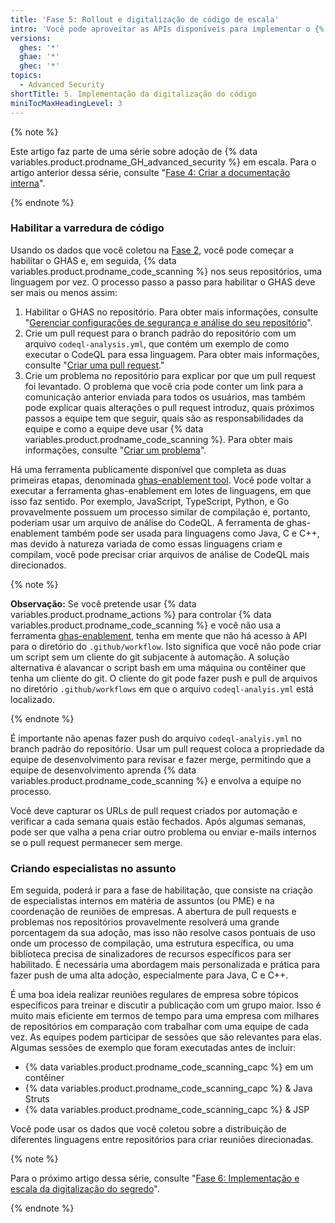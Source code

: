 ```yaml
---
title: 'Fase 5: Rollout e digitalização de código de escala'
intro: 'Você pode aproveitar as APIs disponíveis para implementar o {% data variables.product.prodname_code_scanning %} programaticamente pela equipe e por linguagem em toda a empresa usando os dados do repositório que você coletou anteriormente.'
versions:
  ghes: '*'
  ghae: '*'
  ghec: '*'
topics:
  - Advanced Security
shortTitle: 5. Implementação da digitalização do código
miniTocMaxHeadingLevel: 3
---
```


{% note %}

Este artigo faz parte de uma série sobre adoção de {% data variables.product.prodname_GH_advanced_security %} em escala. Para o artigo anterior dessa série, consulte "[Fase 4: Criar a documentação interna](/code-security/adopting-github-advanced-security-at-scale/phase-4-create-internal-documentation)".

{% endnote %}

### Habilitar a varredura de código

Usando os dados que você coletou na [Fase 2](/code-security/adopting-github-advanced-security-at-scale/phase-2-preparing-to-enable-at-scale), você pode começar a habilitar o GHAS e, em seguida, {% data variables.product.prodname_code_scanning %} nos seus repositórios, uma linguagem por vez. O processo passo a passo para habilitar o GHAS deve ser mais ou menos assim:

1. Habilitar o GHAS no repositório. Para obter mais informações, consulte "[Gerenciar configurações de segurança e análise do seu repositório](/repositories/managing-your-repositorys-settings-and-features/enabling-features-for-your-repository/managing-security-and-analysis-settings-for-your-repository)".
1. Crie um pull request para o branch padrão do repositório com um arquivo `codeql-analysis.yml`, que contém um exemplo de como executar o CodeQL para essa linguagem. Para obter mais informações, consulte "[Criar uma pull request](/pull-requests/collaborating-with-pull-requests/proposing-changes-to-your-work-with-pull-requests/creating-a-pull-request)."
1. Crie um problema no repositório para explicar por que um pull request foi levantado. O problema que você cria pode conter um link para a comunicação anterior enviada para todos os usuários, mas também pode explicar quais alterações o pull request introduz, quais próximos passos a equipe tem que seguir, quais são as responsabilidades da equipe e como a equipe deve usar {% data variables.product.prodname_code_scanning %}. Para obter mais informações, consulte "[Criar um problema](/issues/tracking-your-work-with-issues/creating-an-issue)".

Há uma ferramenta publicamente disponível que completa as duas primeiras etapas, denominada [ghas-enablement tool](https://github.com/NickLiffen/ghas-enablement). Você pode voltar a executar a ferramenta ghas-enablement em lotes de linguagens, em que isso faz sentido. Por exemplo, JavaScript, TypeScript, Python, e Go provavelmente possuem um processo similar de compilação e, portanto, poderiam usar um arquivo de análise do CodeQL. A ferramenta de ghas-enablement também pode ser usada para linguagens como Java, C e C++, mas devido à natureza variada de como essas linguagens criam e compilam, você pode precisar criar arquivos de análise de CodeQL mais direcionados.

{% note %}

**Observação:** Se você pretende usar {% data variables.product.prodname_actions %} para controlar {% data variables.product.prodname_code_scanning %} e você não usa a ferramenta [ghas-enablement](https://github.com/NickLiffen/ghas-enablement), tenha em mente que não há acesso à API para o diretório do `.github/workflow`. Isto significa que você não pode criar um script sem um cliente do git subjacente à automação. A solução alternativa é alavancar o script bash em uma máquina ou contêiner que tenha um cliente do git. O cliente do git pode fazer push e pull de arquivos no diretório `.github/workflows` em que o arquivo `codeql-analyis.yml` está localizado.

{% endnote %}

É importante não apenas fazer push do arquivo `codeql-analyis.yml` no branch padrão do repositório. Usar um pull request coloca a propriedade da equipe de desenvolvimento para revisar e fazer merge, permitindo que a equipe de desenvolvimento aprenda {% data variables.product.prodname_code_scanning %} e envolva a equipe no processo.

Você deve capturar os URLs de pull request criados por automação e verificar a cada semana quais estão fechados. Após algumas semanas, pode ser que valha a pena criar outro problema ou enviar e-mails internos se o pull request permanecer sem merge.

### Criando especialistas no assunto

Em seguida, poderá ir para a fase de habilitação, que consiste na criação de especialistas internos em matéria de assuntos (ou PME) e na coordenação de reuniões de empresas. A abertura de pull requests e problemas nos repositórios provavelmente resolverá uma grande porcentagem da sua adoção, mas isso não resolve casos pontuais de uso onde um processo de compilação, uma estrutura específica, ou uma biblioteca precisa de sinalizadores de recursos específicos para ser habilitado. É necessária uma abordagem mais personalizada e prática para fazer push de uma alta adoção, especialmente para Java, C e C++.

É uma boa ideia realizar reuniões regulares de empresa sobre tópicos específicos para treinar e discutir a publicação com um grupo maior. Isso é muito mais eficiente em termos de tempo para uma empresa com milhares de repositórios em comparação com trabalhar com uma equipe de cada vez. As equipes podem participar de sessões que são relevantes para elas. Algumas sessões de exemplo que foram executadas antes de incluir:

- {% data variables.product.prodname_code_scanning_capc %} em um contêiner
- {% data variables.product.prodname_code_scanning_capc %} & Java Struts
- {% data variables.product.prodname_code_scanning_capc %} & JSP

Você pode usar os dados que você coletou sobre a distribuição de diferentes linguagens entre repositórios para criar reuniões direcionadas.

{% note %}

Para o próximo artigo dessa série, consulte "[Fase 6: Implementação e escala da digitalização do segredo](/code-security/adopting-github-advanced-security-at-scale/phase-6-rollout-and-scale-secret-scanning)".

{% endnote %}
